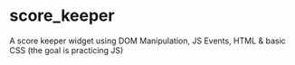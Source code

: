 # score_keeper
A score keeper widget using DOM Manipulation, JS Events, HTML &amp; basic CSS (the goal is practicing JS)
